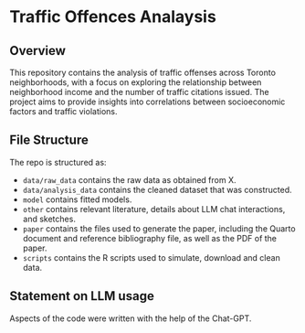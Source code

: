 # Traffic Offences Analaysis

## Overview

This repository contains the analysis of traffic offenses across Toronto neighborhoods, with a focus on exploring the relationship between neighborhood income and the number of traffic citations issued. The project aims to provide insights into correlations between socioeconomic factors and traffic violations.

## File Structure

The repo is structured as:

-   `data/raw_data` contains the raw data as obtained from X.
-   `data/analysis_data` contains the cleaned dataset that was constructed.
-   `model` contains fitted models. 
-   `other` contains relevant literature, details about LLM chat interactions, and sketches.
-   `paper` contains the files used to generate the paper, including the Quarto document and reference bibliography file, as well as the PDF of the paper. 
-   `scripts` contains the R scripts used to simulate, download and clean data.


## Statement on LLM usage

Aspects of the code were written with the help of the Chat-GPT.


